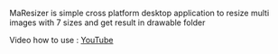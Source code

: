 MaResizer 
is simple cross platform desktop application to resize multi images with 7 sizes and get result in drawable folder

Video how to use :
[YouTube](https://www.youtube.com/watch?v=VLlcr0RimaE)
